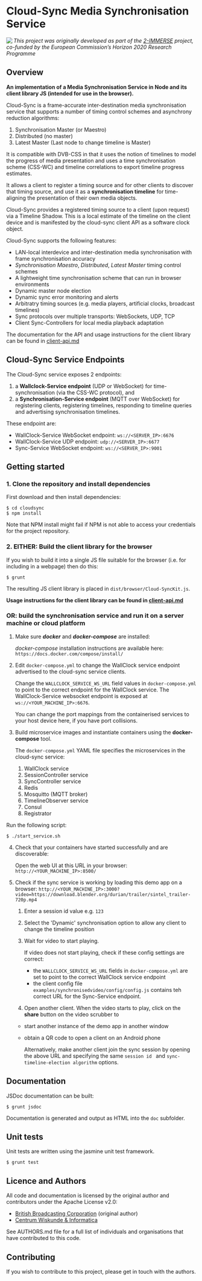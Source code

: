 # Cloud-Sync Media Synchronisation Service 

<img src="https://2immerse.eu/wp-content/uploads/2016/04/2-IMM_150x50.png" align="left"/><em>This project was originally developed as part of the <a href="https://2immerse.eu/">2-IMMERSE</a> project, co-funded by the European Commission’s <a hef="http://ec.europa.eu/programmes/horizon2020/">Horizon 2020</a> Research Programme</em>

## Overview

**An implementation of a Media Synchronisation Service in Node and its client library JS (intended for use in the browser).**

Cloud-Sync is a frame-accurate inter-destination media synchronisation service that supports a number of timing control schemes and asynchrony reduction algorithms:
1. Synchronisation Master (or Maestro)
2. Distributed (no master)
3. Latest Master (Last node to change timeline is Master)

It is compatible with DVB-CSS in that it uses the notion of timelines to model the progress of media presentation and uses a time synchronisation scheme (CSS-WC) and timeline correlations to export timeline progress estimates.

It allows a client to register a timing source and for other clients  to discover that timing source, and use it as a **synchronisation timeline** for time-aligning the presentation of their own media objects.

Cloud-Sync provides a registered timing source to a client (upon request) via a Timeline Shadow. This is a local estimate of the timeline on the client device and is manifested by the cloud-sync client API as a software clock  object. 

Cloud-Sync supports the following features:
* LAN-local interdevice and inter-destination media synchronisation with frame synchronisation accuracy  
* *Synchronisation Maestro*, *Distributed*, *Latest Master* timing control schemes
* A lightweight time synchronisation scheme that can run in browser environments
* Dynamic master node election
* Dynamic sync error monitoring and alerts
* Arbitratry timing sources (e.g. media players,  artificial clocks, broadcast timelines)
* Sync protocols over multiple transports: WebSockets, UDP, TCP 
* Client Sync-Controllers for local media playback adaptation

The documentation for the API and usage instructions for the client library can be found in [client-api.md](client-api.md)


## Cloud-Sync Service Endpoints

The Cloud-Sync service exposes 2 endpoints:
1. a **Wallclock-Service endpoint** (UDP or WebSocket) for time-synchronisation (via the CSS-WC protocol), and
2. a **Synchronisation-Service endpoint** (MQTT over WebSocket) for registering clients, registering timelines, responding to timeline queries and advertising synchronisation timelines.

These endpoint are:
* WallClock-Service WebSocket endpoint: `ws://<SERVER_IP>:6676`
* WallClock-Service UDP endpoint: `udp://<SERVER_IP>:6677`
* Sync-Service WebSocket endpoint:  `ws://<SERVER_IP>:9001`

## Getting started

### 1. Clone the repository and install dependencies

First download and then install dependencies:

    $ cd cloudsync
    $ npm install

Note that NPM install might fail if NPM is not able to access your credentials for the
project repository.


### 2. EITHER: Build the client library for the browser

If you wish to build it into a single JS file suitable for the browser (i.e.
for including in a webpage) then do this:

    $ grunt

The resulting JS client library is placed in `dist/browser/Cloud-SyncKit.js`.

**Usage instructions for the client library can be found in [client-api.md](client-api.md)**  

### OR: build the synchronisation service and run it on a server machine or cloud platform

1. Make sure ***docker*** and ***docker-compose*** are installed:
    
    *docker-compose* installation instructions are available here: `https://docs.docker.com/compose/install/`


2. Edit `docker-compose.yml` to change the WallClock service endpoint advertised to the cloud-sync service clients.

     Change the `WALLCLOCK_SERVICE_WS_URL` field values in `docker-compose.yml` to point to the correct endpoint for the WallClock service. The WallClock-Service websocket endpoint is exposed at `ws://<YOUR_MACHINE_IP>:6676`.

     You can change the port mappings from the containerised services to your host device here, if you have port collisions.
  
3. Build microservice images and instantiate containers using the **docker-compose** tool.

    The `docker-compose.yml` YAML file specifies the microservices in the cloud-sync service:
    1. WallClock service
    2. SessionController service
    3. SyncController service
    4. Redis
    5. Mosquitto (MQTT broker)
    6. TimelineObserver service
    7. Consul
    8. Registrator


  Run the following script:

    $ ./start_service.sh

4. Check that your containers have started successfully and are discoverable:

    Open the web UI at this URL in your browser: `http://<YOUR_MACHINE_IP>:8500/`
   

5. Check if the sync service is working by loading this demo app on a browser: `http://<YOUR_MACHINE_IP>:3000?video=https://download.blender.org/durian/trailer/sintel_trailer-720p.mp4`

   1. Enter a session id value e.g. `123`

   2. Select the 'Dynamic' synchronisation option to allow any client to change the timeline position
  
   3. Wait for video to start playing.
    
        If video does not start playing, check if these config settings are correct: 
        - the `WALLCLOCK_SERVICE_WS_URL` fields in `docker-compose.yml` are set to point to the correct WallClock service endpoint
        - the client config file `examples/synchronisedvideo/config/config.js` contains teh correct URL for the Sync-Service endpoint.
  
   4. Open another client.  When the video starts to play, click on the **share** button on the video scrubber to
     - start another instance of the demo app in another window
     - obtain a QR code to open a client on an Android phone

       Alternatively, make another client join the sync session by opening the above URL and specifying the same `session id ` and `sync-timeline-election algorithm` options.


## Documentation

JSDoc documentation can be built:

    $ grunt jsdoc

Documentation is generated and output as HTML into the `doc` subfolder.


## Unit tests

Unit tests are written using the jasmine unit test framework.

    $ grunt test


## Licence and Authors

All code and documentation is licensed by the original author and contributors under the Apache License v2.0:

* [British Broadcasting Corporation](http://www.bbc.co.uk/rd) (original author)
* [Centrum Wiskunde & Informatica](http://www.cwi.nl/)

See AUTHORS.md file for a full list of individuals and organisations that have
contributed to this code.

## Contributing

If you wish to contribute to this project, please get in touch with the authors.